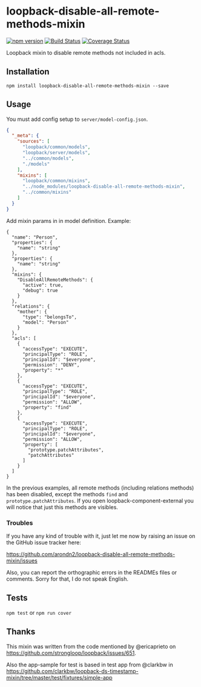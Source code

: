 loopback-disable-all-remote-methods-mixin
===============

[![npm version](https://badge.fury.io/js/loopback-disable-all-remote-methods-mixin.svg)](https://badge.fury.io/js/loopback-disable-all-remote-methods-mixin) [![Build Status](https://travis-ci.org/arondn2/loopback-disable-all-remote-methods-mixin.svg?branch=master)](https://travis-ci.org/arondn2/loopback-disable-all-remote-methods-mixin)
[![Coverage Status](https://coveralls.io/repos/github/arondn2/loopback-disable-all-remote-methods-mixin/badge.svg?branch=master)](https://coveralls.io/github/arondn2/loopback-disable-all-remote-methods-mixin?branch=master)

Loopback mixin to disable remote methods not included in acls.

## Installation

`npm install loopback-disable-all-remote-methods-mixin --save`

## Usage

You must add config setup to `server/model-config.json`.

```json
{
  "_meta": {
    "sources": [
      "loopback/common/models",
      "loopback/server/models",
      "../common/models",
      "./models"
    ],
    "mixins": [
      "loopback/common/mixins",
      "../node_modules/loopback-disable-all-remote-methods-mixin",
      "../common/mixins"
    ]
  }
}
```

Add mixin params in in model definition. Example:
```
{
  "name": "Person",
  "properties": {
    "name": "string"
  },
  "properties": {
    "name": "string"
  },
  "mixins": {
    "DisableAllRemoteMethods": {
      "active": true,
      "debug": true
    }
  },
  "relations": {
    "mother": {
      "type": "belongsTo",
      "model": "Person"
    }
  },
  "acls": [
    {
      "accessType": "EXECUTE",
      "principalType": "ROLE",
      "principalId": "$everyone",
      "permission": "DENY",
      "property": "*"
    },
    {
      "accessType": "EXECUTE",
      "principalType": "ROLE",
      "principalId": "$everyone",
      "permission": "ALLOW",
      "property": "find"
    },
    {
      "accessType": "EXECUTE",
      "principalType": "ROLE",
      "principalId": "$everyone",
      "permission": "ALLOW",
      "property": [
        "prototype.patchAttributes",
        "patchAttributes"
      ]
    }
  ]
}
```

In the previous examples, all remote methods (including relations methods) has been disabled, except the methods `find` and `prototype.patchAttributes`. If you open loopback-component-external you will notice that just this methods are visibles.

### Troubles

If you have any kind of trouble with it, just let me now by raising an issue on the GitHub issue tracker here:

https://github.com/arondn2/loopback-disable-all-remote-methods-mixin/issues

Also, you can report the orthographic errors in the READMEs files or comments. Sorry for that, I do not speak English.

## Tests

`npm test` or `npm run cover`

## Thanks

This mixin was written from the code mentioned by @ericaprieto on https://github.com/strongloop/loopback/issues/651.

Also the app-sample for test is based in test app from @clarkbw in https://github.com/clarkbw/loopback-ds-timestamp-mixin/tree/master/test/fixtures/simple-app
